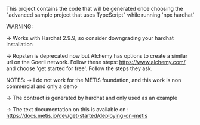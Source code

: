 This project contains the code that will be generated once choosing the "advanced sample project that uses TypeScript" while running 'npx hardhat'

WARNING:

-> Works with Hardhat 2.9.9, so consider downgrading your hardhat installation

-> Ropsten is deprecated now but Alchemy has options to create a similar url on the Goerli network. Follow these steps: https://www.alchemy.com/ and choose 'get started for free'. Follow the steps they ask.



NOTES:
-> I do not work for the METIS foundation, and this work is non commercial and only a demo

-> The contract is generated by hardhat and only used as an example

-> The text documentation on this is available on : https://docs.metis.io/dev/get-started/deploying-on-metis
